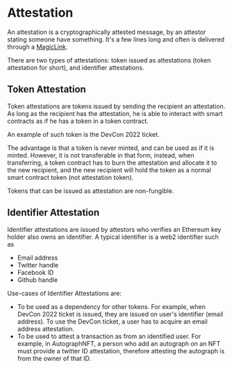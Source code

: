 # Attestation

An attestation is a cryptographically attested message, by an attestor stating someone have something. It's a few lines long and often is delivered through a [MagicLink](MagicLink.md).

There are two types of attestations: token issued as attestations (token attestation for short), and identifier attestations.

## Token Attestation

Token attestations are tokens issued by sending the recipient an attestation. As long as the recipient has the attestation, he is able to interact with smart contracts as if he has a token in a token contract.

An example of such token is the DevCon 2022 ticket.

The advantage is that a token is never minted, and can be used as if it is minted. However, it is not transferable in that form, instead, when transferring, a token contract has to burn the attestation and allocate it to the new recipient, and the new recipient will hold the token as a normal smart contract token (not attestation token).

Tokens that can be issued as attestation are non-fungible.

## Identifier Attestation

Identifier attestations are issued by attestors who verifies an Ethereum key holder also owns an identifier. A typical identifier is a web2 identifier such as

- Email address
- Twitter handle
- Facebook ID
- Github handle

Use-cases of Identifier Attestations are:

- To be used as a dependency for other tokens. For example, when DevCon 2022 ticket is issued, they are issued on user's identifier (email address). To use the DevCon ticket, a user has to acquire an email address attestation.
- To be used to attest a transaction as from an identified user. For example, in AutographNFT, a person who add an autograph on an NFT must provide a twitter ID attestation, therefore attesting the autograph is from the owner of that ID.
